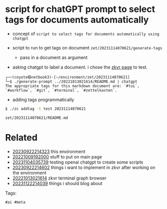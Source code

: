 # script for chatGPT prompt to select tags for documents automatically

- concept of `script to select tags for documents automatically using chatgpt`
- script to run to get tags on document `zet/20231114070621/generate-tags`
  - pass in a document as argument

- asking chatgpt to label a document. i chose the [zkvr page](/zet/20221013021614/README.md) to test.
```
┌──(coyote㉿netbook3)-[~/environment/zet/20231114070621]
└─$ ./generate-prompt ../20221013021614/README.md | chatgpt
The appropriate tags for this markdown document are: `#tui`, `#workflow`, `#git`, `#terminal`, `#zettelkasten`.
```

- adding tags programmatically
```bash
$ ./zc addtag -t test 20231114070621
```

` zet/20231114070621/README.md `

# Related

- [20230922214323](/zet/20230922214323/README.md) this environment
- [20221009192000](/zet/20221009192000/README.md) stuff to put on main page
- [20231104035739](/zet/20231104035739/README.md) testing openai chatgpt to create some scripts
- [20230922214602](/zet/20230922214602/README.md) things i want to implement in zkvr after working on the environment
- [20221013021614](/zet/20221013021614/README.md) zkvr terminal graph browser
- [20231122214039](/zet/20231122214039/README.md) things i should blog about

Tags:

    #ai #meta
